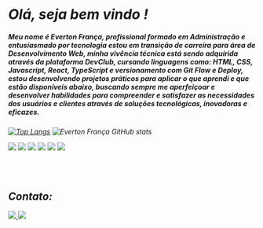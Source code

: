 <i><h1>Olá, seja bem vindo !</h1>

<h5>Meu nome é Everton França, profissional formado em Administração e entusiasmado por tecnologia estou em transição de carreira para área de Desenvolvimento Web, minha vivência técnica está sendo adquirida através da plataforma DevClub, cursando linguagens como: HTML, CSS, Javascript, React, TypeScript e versionamento com Git Flow e Deploy, estou desenvolvendo projetos práticos para aplicar o que aprendi e que estão disponíveis abaixo, buscando sempre me aperfeiçoar e desenvolver habilidades para compreender e satisfazer as necessidades dos usuários e clientes através de soluções tecnológicas, inovadoras e eficazes.</h5><i/>

[![Top Langs](https://github-readme-stats.vercel.app/api/top-langs/?username=evertonfranca5&show_icons=true&theme=dark)](https://github.com/evertonfranca5/github-readme-stats) ![Everton França GitHub stats](https://github-readme-stats.vercel.app/api?username=evertonfranca5&show_icons=true&theme=dark) 


<img src="https://img.shields.io/badge/HTML5-E34F26?style=for-the-badge&logo=html5&logoColor=white"/> <img src="https://img.shields.io/badge/CSS3-1572B6?style=for-the-badge&logo=css3&logoColor=white"/>	<img src="https://img.shields.io/badge/JavaScript-323330?style=for-the-badge&logo=javascript&logoColor=F7DF1E"/> <img src="https://img.shields.io/badge/Node.js-43853D?style=for-the-badge&logo=node.js&logoColor=white"/> <img src="https://img.shields.io/badge/React-20232A?style=for-the-badge&logo=react&logoColor=61DAFB"/> <img src="https://img.shields.io/badge/TypeScript-007ACC?style=for-the-badge&logo=typescript&logoColor=white"/>

<br>
<br>
<i><h2>Contato:</h2></i>  <a href="https://www.linkedin.com/in/everton-fran%C3%A7a-810aa4211">	<img src="https://img.shields.io/badge/LinkedIn-0077B5?style=for-the-badge&logo=linkedin&logoColor=white"</a>  <a href="https://wa.me/5519999582784"> <img src="https://img.shields.io/badge/WhatsApp-25D366?style=for-the-badge&logo=whatsapp&logoColor=white"</a>


 
  


